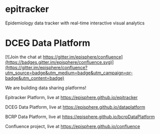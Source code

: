 # epitracker
Epidemiology data tracker with real-time interactive visual analytics
# DCEG Data Platform

[![Join the chat at https://gitter.im/episphere/confluence](https://badges.gitter.im/episphere/confluence.svg)](https://gitter.im/episphere/confluence?utm_source=badge&utm_medium=badge&utm_campaign=pr-badge&utm_content=badge)

We are building data sharing platforms!

Epitracker Platform, live at https://episphere.github.io/epitracker

DCEG Data Platform, live at https://episphere.github.io/dataplatform

BCRP Data Platform, live at https://episphere.github.io/bcrpDataPlatform

Confluence project, live at https://episphere.github.io/confluence

